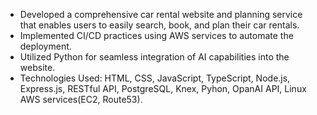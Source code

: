 * Developed a comprehensive car rental website and planning service that enables users to easily search, book, and plan their car rentals.
* Implemented CI/CD practices using AWS services to automate the deployment.
* Utilized Python for seamless integration of AI capabilities into the website.
* Technologies Used: HTML, CSS, JavaScript, TypeScript, Node.js, Express.js, RESTful API, PostgreSQL, Knex, Pyhon, OpanAI API,  Linux AWS services(EC2, Route53).
